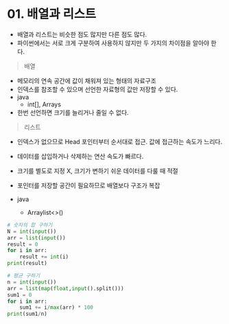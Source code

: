 # 01. 배열과 리스트

- 배열과 리스트는 비슷한 점도 많지만 다른 점도 많다.
- 파이썬에서는 서로 크게 구분하여 사용하지 않지만 두 가지의 차이점을 알아야 한다.



> 배열

- 메모리의 연속 공간에 값이 채워져 있는 형태의 자료구조
- 인덱스를 참조할 수 있으며 선언한 자료형의 값만 저장할 수 있다.
- java
  - int[], Arrays
- 한번 선언하면 크기를 늘리거나 줄일 수 없다.



> 리스트

- 인덱스가 없으므로 Head 포인터부터 순서대로 접근. 값에 접근하는 속도가 느리다.
- 데이터를 삽입하거나 삭제하는 연산 속도가 빠르다.
- 크기를 별도로 지정 X, 크기가 변하기 쉬운 데이터를 다룰 때 적절
- 포인터를 저장할 공간이 필요하므로 배열보다 구조가 복잡

- java
  - Arraylist<>()



```python
# 숫자의 합 구하기
N = int(input())
arr = list(input())
result = 0
for i in arr:
    result += int(i)
print(result)
```



```python
# 평균 구하기
n = int(input())
arr = list(map(float,input().split()))
sum1 = 0
for i in arr:
    sum1 += i/max(arr) * 100
print(sum1/n)
```



